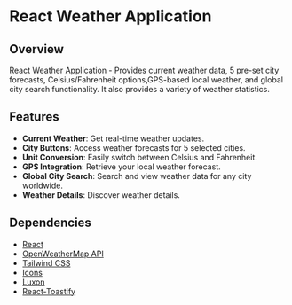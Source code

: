 # React Weather Application

## Overview

React Weather Application - Provides current weather data, 5 pre-set city forecasts, Celsius/Fahrenheit options,GPS-based local weather, and global city search functionality. It also provides a variety of weather statistics.

## Features

- **Current Weather**: Get real-time weather updates.
- **City Buttons**: Access weather forecasts for 5 selected cities.
- **Unit Conversion**: Easily switch between Celsius and Fahrenheit.
- **GPS Integration**: Retrieve your local weather forecast.
- **Global City Search**: Search and view weather data for any city worldwide.
- **Weather Details**: Discover weather details.

## Dependencies

- [React](https://reactjs.org/)
- [OpenWeatherMap API](https://openweathermap.org/api)
- [Tailwind CSS](https://tailwindcss.com/docs/guides/create-react-app)
- [Icons](https://iconscout.com/unicons)
- [Luxon](https://www.npmjs.com/package/luxon)
- [React-Toastify](https://www.npmjs.com/package/react-toastify)
